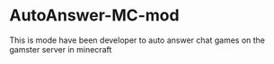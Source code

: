 # AutoAnswer-MC-mod
This is mode have been developer to auto answer chat games on the gamster server in minecraft
